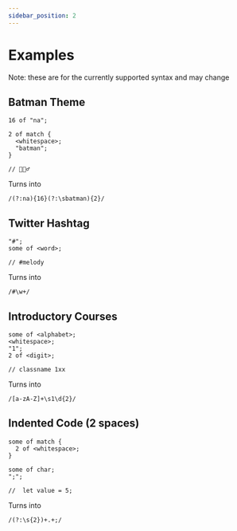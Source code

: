 ```yaml
---
sidebar_position: 2
---
```


# Examples

Note: these are for the currently supported syntax and may change

## Batman Theme

```
16 of "na";

2 of match {
  <whitespace>;
  "batman";
}

// 🦇🦸‍♂️
```

Turns into

```
/(?:na){16}(?:\sbatman){2}/
```

## Twitter Hashtag

```
"#";
some of <word>;

// #melody
```

Turns into

```
/#\w+/
```

## Introductory Courses

```
some of <alphabet>;
<whitespace>;
"1";
2 of <digit>;

// classname 1xx
```

Turns into

```
/[a-zA-Z]+\s1\d{2}/
```

## Indented Code (2 spaces)

```
some of match {
  2 of <whitespace>;
}

some of char;
";";

//  let value = 5;
```

Turns into

```
/(?:\s{2})+.+;/
```
